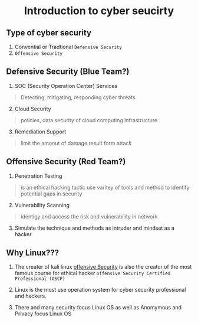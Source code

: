 <h1 align="center">Introduction to cyber seucirty</h1>

## Type of cyber security

1. Convential or Tradtional `Defensive Security`
2. `Offensive Security`


## Defensive Security (Blue Team?)

1. SOC (Security Operation Center) Services
> Detecting, mitigating, responding cyber threats
2. Cloud Security
> policies, data security of cloud computing infrastructure
3. Remediation Support
> limit the amonut of damage result form attack


## Offensive Security (Red Team?)

1. Penetration Testing
> is an ethical hacking tactic
> use varitey of tools and method to identify potential gaps in security

2. Vulnerability Scanning 
> identigy and access the risk and vulnerability in network

3. Simulate the technique and methods as intruder and mindset as a hacker

## Why Linux???


1. The creater of kali linux [offensive Security](https://www.offensive-security.com) is also the creator of the most famous course for ethical hacker `offensive Security Certified Professional (OSCP)` 

2. Linux is the most use operation system for cyber security professional and hackers.

3. There and many security focus Linux OS as well as Anomymous and Privacy focus Linux OS